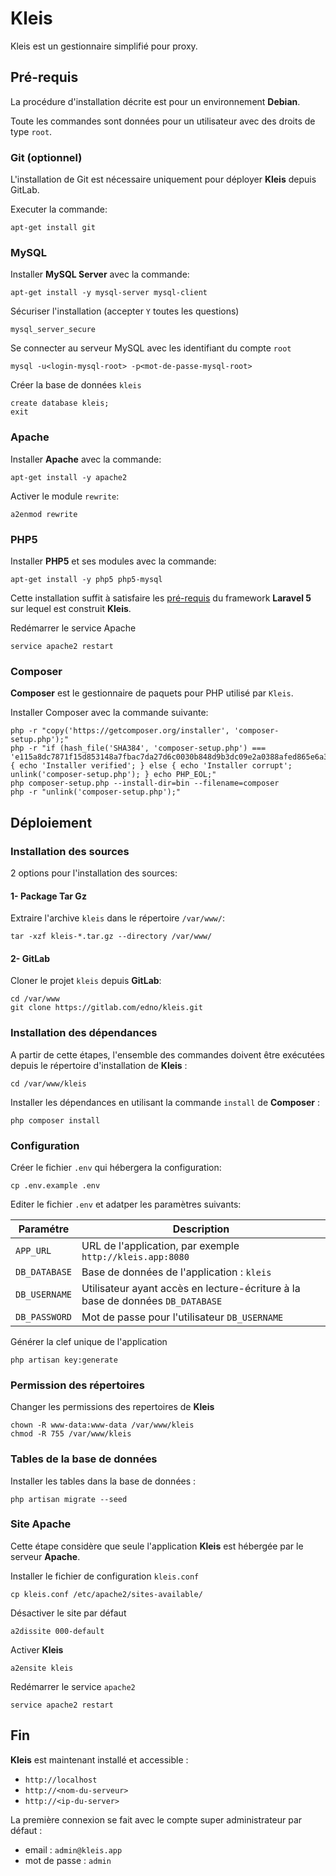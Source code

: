 # Kleis

Kleis est un gestionnaire simplifié pour proxy.

## Pré-requis

La procédure d'installation décrite est pour un environnement **Debian**.

Toute les commandes sont données pour un utilisateur avec des droits de type `root`.

### Git (optionnel)

L'installation de Git est nécessaire uniquement pour déployer **Kleis** depuis GitLab.

Executer la commande:
```shell
apt-get install git
```

### MySQL

Installer **MySQL Server** avec la commande:
```shell
apt-get install -y mysql-server mysql-client
```

Sécuriser l'installation (accepter `Y` toutes les questions)
```shell
mysql_server_secure
```

Se connecter au serveur MySQL avec les identifiant du compte `root`
```shell
mysql -u<login-mysql-root> -p<mot-de-passe-mysql-root>
```

Créer la base de données `kleis`
```mysql
create database kleis;
exit
```

### Apache

Installer **Apache** avec la commande:
```shell
apt-get install -y apache2
```

Activer le module `rewrite`:
```shell
a2enmod rewrite
```

### PHP5

Installer **PHP5** et ses modules avec la commande:
```shell
apt-get install -y php5 php5-mysql
```

Cette installation suffit à satisfaire les [pré-requis](https://laravel.com/docs/5.1/installation#installation) du framework **Laravel 5** sur lequel est construit **Kleis**.

Redémarrer le service Apache
```shell
service apache2 restart
```

### Composer
**Composer** est le gestionnaire de paquets pour PHP utilisé par `Kleis`.

Installer Composer avec la commande suivante:
```shell
php -r "copy('https://getcomposer.org/installer', 'composer-setup.php');"
php -r "if (hash_file('SHA384', 'composer-setup.php') === 'e115a8dc7871f15d853148a7fbac7da27d6c0030b848d9b3dc09e2a0388afed865e6a3d6b3c0fad45c48e2b5fc1196ae') { echo 'Installer verified'; } else { echo 'Installer corrupt'; unlink('composer-setup.php'); } echo PHP_EOL;"
php composer-setup.php --install-dir=bin --filename=composer
php -r "unlink('composer-setup.php');"
```


## Déploiement

### Installation des sources

2 options pour l'installation des sources:

#### 1- Package Tar Gz
Extraire l'archive `kleis` dans le répertoire `/var/www/`:
```shell
tar -xzf kleis-*.tar.gz --directory /var/www/
```

#### 2- GitLab
Cloner le projet `kleis` depuis **GitLab**:
```shell
cd /var/www
git clone https://gitlab.com/edno/kleis.git
```

### Installation des dépendances

A partir de cette étapes, l'ensemble des commandes doivent être exécutées depuis le répertoire d'installation de **Kleis** :
```shell
cd /var/www/kleis
```

Installer les dépendances en utilisant la commande `install` de **Composer** :
```shell
php composer install
```

### Configuration

Créer le fichier `.env` qui hébergera la configuration:
```
cp .env.example .env
```

Editer le fichier `.env` et adatper les paramètres suivants:

| Paramétre | Description |
|-----------|-------------|
| `APP_URL`   | URL de l'application, par exemple `http://kleis.app:8080` |
| `DB_DATABASE` | Base de données de l'application : `kleis` |
| `DB_USERNAME` | Utilisateur ayant accès en lecture-écriture à la base de données `DB_DATABASE` |
| `DB_PASSWORD` | Mot de passe pour l'utilisateur `DB_USERNAME` |

Générer la clef unique de l'application
```
php artisan key:generate
```

### Permission des répertoires

Changer les permissions des repertoires de **Kleis**
```shell
chown -R www-data:www-data /var/www/kleis
chmod -R 755 /var/www/kleis
```

### Tables de la base de données
Installer les tables dans la base de données :
```shell
php artisan migrate --seed
```

### Site Apache

Cette étape considère que seule l'application **Kleis** est hébergée par le serveur **Apache**.

Installer le fichier de configuration `kleis.conf`
```shell
cp kleis.conf /etc/apache2/sites-available/
```

Désactiver le site par défaut
```shell
a2dissite 000-default
```

Activer **Kleis**
```shell
a2ensite kleis
```

Redémarrer le service `apache2`
```shell
service apache2 restart
```

## Fin

**Kleis** est maintenant installé et accessible :
- `http://localhost`
- `http://<nom-du-serveur>`
- `http://<ip-du-server>`

La première connexion se fait avec le compte super administrateur par défaut :
- email : `admin@kleis.app`
- mot de passe : `admin`
